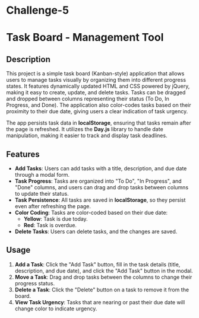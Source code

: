 # Challenge-5
# Task Board - Management Tool

## Description

This project is a simple task board (Kanban-style) application that allows users to manage tasks visually by organizing them into different progress states. It features dynamically updated HTML and CSS powered by jQuery, making it easy to create, update, and delete tasks. Tasks can be dragged and dropped between columns representing their status (To Do, In Progress, and Done). The application also color-codes tasks based on their proximity to their due date, giving users a clear indication of task urgency.

The app persists task data in **localStorage**, ensuring that tasks remain after the page is refreshed. It utilizes the **Day.js** library to handle date manipulation, making it easier to track and display task deadlines.

## Features

- **Add Tasks**: Users can add tasks with a title, description, and due date through a modal form.
- **Task Progress**: Tasks are organized into "To Do", "In Progress", and "Done" columns, and users can drag and drop tasks between columns to update their status.
- **Task Persistence**: All tasks are saved in **localStorage**, so they persist even after refreshing the page.
- **Color Coding**: Tasks are color-coded based on their due date:
  - **Yellow**: Task is due today.
  - **Red**: Task is overdue.
- **Delete Tasks**: Users can delete tasks, and the changes are saved.

## Usage

1. **Add a Task**: Click the "Add Task" button, fill in the task details (title, description, and due date), and click the "Add Task" button in the modal.
2. **Move a Task**: Drag and drop tasks between the columns to change their progress status.
3. **Delete a Task**: Click the "Delete" button on a task to remove it from the board.
4. **View Task Urgency**: Tasks that are nearing or past their due date will change color to indicate urgency.
